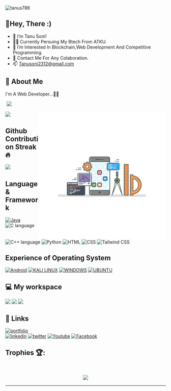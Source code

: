 <p align="left"> <img src="https://komarev.com/ghpvc/?username=tanus786&label=Profile%20views&color=0e75b6&style=flat" alt="tanus786" /> </p>

## 👀Hey, There :)
- 👋 I’m Tanu Soni!
- 👩‍🎓 Currently Persuing My Btech From ATKU.
- 🌱 I’m Interested In Blockchain,Web Development And Competitive Programming.
- 💞️ Contact Me For Any Colaboration.
- 📫 Tanusoni2312@gmail.com 

## 🚀 About Me
I'm A Web Developer...🐱‍🏍
<p>&nbsp;<img src="https://github-readme-stats.vercel.app/api?username=tanus786&show_icons=true&theme=github_dark&hide_border=true"></p>
<img src="./gummy-app-development.png" align="right" width="400" />
<p><img src="https://github-readme-stats.anuraghazra1.vercel.app/api/top-langs/?username=tanus786&theme=dark&hide_border=true&no-bg=true&no-frame=true&langs_count=10"></p>
<p>

## Github Contribution Streak 🔥

<p><img src="https://github-readme-streak-stats.herokuapp.com?user=tanus786&theme=black-ice&hide_border=true&date_format=M%20j%5B%2C%20Y%5D"></p>


## Language & Framework 
[![Java](https://img.shields.io/badge/Java-ED8B00?style=for-the-badge&logo=java&logoColor=white)](https://www.java.com/en/)
![C language](https://img.shields.io/badge/C-00599C?style=for-the-badge&logo=c&logoColor=white)
![C++ language](https://img.shields.io/badge/C%2B%2B-00599C?style=for-the-badge&logo=c%2B%2B&logoColor=white)
![Python](https://img.shields.io/badge/Python-FFD43B?style=for-the-badge&logo=python&logoColor=blue)
![HTML](https://img.shields.io/badge/HTML5-E34F26?style=for-the-badge&logo=html5&logoColor=white)
![CSS](https://img.shields.io/badge/CSS3-1572B6?style=for-the-badge&logo=css3&logoColor=white)
![Tailwind CSS](https://img.shields.io/badge/Tailwind_CSS-38B2AC?style=for-the-badge&logo=tailwind-css&logoColor=white)

## Experience of Operating System
[![Android](https://img.shields.io/badge/Android-3DDC84?style=for-the-badge&logo=android&logoColor=white)](https://www.android.com/)
[![KALI LINUX](https://img.shields.io/badge/Kali_Linux-557C94?style=for-the-badge&logo=kali-linux&logoColor=white)](https://www.kali.org/)
[![WINDOWS](https://img.shields.io/badge/Windows-0078D6?style=for-the-badge&logo=windows&logoColor=white)](https://www.microsoft.com/en-us/windows?wa=wsignin1.0)
[![UBUNTU](https://img.shields.io/badge/Ubuntu-E95420?style=for-the-badge&logo=ubuntu&logoColor=white)](https://ubuntu.com/)

## 💻 My workspace
  [![](https://img.shields.io/badge/Dell%20laptop-000000?style=for-the-badge&logo=Dell&logoColor=white)](https://www.asus.com/in/)
  [![](https://img.shields.io/badge/windows_11-%230078D6.svg?&style=for-the-badge&logo=windows&logoColor=white)](https://www.microsoft.com/software-download/windows11)
[![](https://img.shields.io/badge/RAM-8GB-%230071C5.svg?&style=for-the-badge&logoColor=white)]()

## 🔗 Links
[![portfolio](https://img.shields.io/badge/my_portfolio-000?style=for-the-badge&logo=ko-fi&logoColor=white)](https://tanus786.github.io/MyPortfolio/)  
[![linkedin](https://img.shields.io/badge/linkedin-0A66C2?style=for-the-badge&logo=linkedin&logoColor=white)](https://www.linkedin.com/in/tanu-soni-849aa1137)
[![twitter](https://img.shields.io/badge/twitter-1DA1F2?style=for-the-badge&logo=twitter&logoColor=white)](https://twitter.com/Tanu786_?t=kLo9S1sph-21PmRmAOwLGw&s=09)
[![Youtube](https://img.shields.io/badge/YouTube-FF0000?style=for-the-badge&logo=youtube&logoColor=white)](https://www.youtube.com/channel/UClxzLV9ONjv4A-cDezfajHQ)
[![Facebook](https://img.shields.io/badge/Facebook-1877F2?style=for-the-badge&logo=facebook&logoColor=white)](https://www.facebook.com/profile.php?id=100010738623302)

## Trophies 🏆:
<br>
<p align='center'>
<img src="https://github-profile-trophy.vercel.app/?username=tanus786&theme=dracula&no-frame=true&margin-w=15&margin-h=15">
</p>
<hr>
<br>

